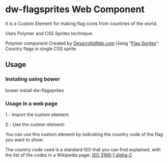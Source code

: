 # dw-flagsprites Web Component

It is a Custom Element <dw-flagsprites> for making flag icons from countries of the world.

Uses Polymer and CSS Sprites technique.

Polymer component Created by [DesarrolloWeb.com](http://www.desarrolloweb.com)
Using "[Flag Sprites](https://www.flag-sprites.com)" Country flags in single CSS sprite

## Usage

### Instaling using bower

bower install dw-flagsprites

### Usage in a web page

1.- Import the custom element:

<link rel="import" href="bower_components/dw-flagsprites/dw-flagsprites.html">

2.- Use the custom element:

You can use this custom element by indicating the country code of the flag you want to show:

<dw-flagsprites code="es"></dw-flagsprites>

The country code used is a standard ISO that you can find explained, with the list of the codes in a Wikipedia page: [ISO 3166-1 alpha-2](https://en.wikipedia.org/wiki/ISO_3166-1_alpha-2)

<dw-flagsprites code="br"></dw-flagsprites>
